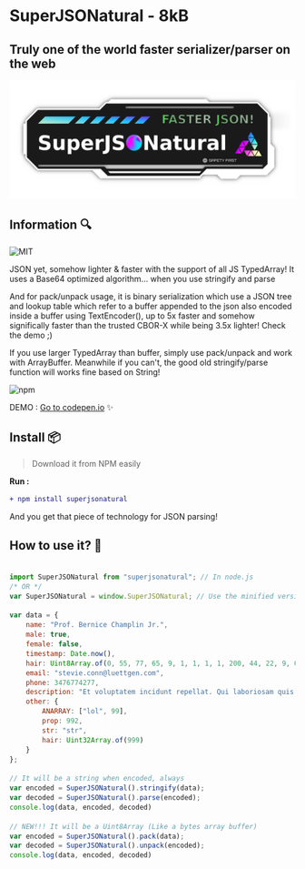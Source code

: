 # SuperJSONatural - 8kB
## Truly one of the world faster serializer/parser on the web

![SuperJSONatural branding logo](https://raw.githubusercontent.com/pixa-pics/SuperJSONatural/main/Branding.png)

## Information :mag:

![MIT](https://img.shields.io/badge/license-MIT-green)

JSON yet, somehow lighter & faster with the support of all JS TypedArray! It uses a Base64 optimized algorithm... when you use stringify and parse

And for pack/unpack usage, it is binary serialization which use a JSON tree and lookup table which refer to a buffer appended to the json also encoded inside a buffer using TextEncoder(), up to 5x faster and somehow significally faster than the trusted CBOR-X while being 3.5x lighter! Check the demo ;)

If you use larger TypedArray than buffer, simply use pack/unpack and work with ArrayBuffer.
Meanwhile if you can't, the good old stringify/parse function will works fine based on String!
 
![npm](https://img.shields.io/npm/dw/superjsonatural?label=NPM%20DOWNLOAD&logo=NPM)
 
DEMO : [Go to codepen.io](https://codepen.io/vipertechofficial/pen/jOpyNZy) :sparkles:


## Install :package:

> Download it from NPM easily

**Run :**


```diff 
+ npm install superjsonatural
```

And you get that piece of technology for JSON parsing!

## How to use it? :wrench:

```JavaScript

import SuperJSONatural from "superjsonatural"; // In node.js
/* OR */
var SuperJSONatural = window.SuperJSONatural; // Use the minified version for browser (> safari 10 & > Chrome 51)

var data = {
    name: "Prof. Bernice Champlin Jr.",
    male: true,
    female: false,
    timestamp: Date.now(),
    hair: Uint8Array.of(0, 55, 77, 65, 9, 1, 1, 1, 1, 200, 44, 22, 9, 0),
    email: "stevie.conn@luettgen.com",
    phone: 3476774277,
    description: "Et voluptatem incidunt repellat. Qui laboriosam quis accusamus optio sed. Non qui qui quasi aliquid.",
	other: {
		ANARRAY: ["lol", 99],
		prop: 992,
		str: "str",
		hair: Uint32Array.of(999)
	}
};

// It will be a string when encoded, always
var encoded = SuperJSONatural().stringify(data);
var decoded = SuperJSONatural().parse(encoded);
console.log(data, encoded, decoded)

// NEW!!! It will be a Uint8Array (Like a bytes array buffer)
var encoded = SuperJSONatural().pack(data);
var decoded = SuperJSONatural().unpack(encoded);
console.log(data, encoded, decoded)

```
